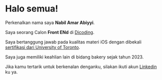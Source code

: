 # Halo semua! 

Perkenalkan nama saya **Nabil Amar Abiyyi**.<br>

Saya seorang Calon **Front ENd** di [Dicoding](https://www.dicoding.com/).<br>

Saya bertanggung jawab pada kualitas materi iOS dengan dibekali [sertifikasi dari University of Toronto](https://www.coursera.org/account/accomplishments/specialization/CLKJD8XBXJ3M).<br>

Saya juga memiliki keahlian lain di bidang bakery sejak tahun 2023.<br>

Jika kamu tertarik untuk berkenalan denganku, silakan ikuti akun [Linkedin](https://www.linkedin.com/in/nabil-amar-abiyyi-101125304?utm_source=share&utm_campaign=share_via&utm_content=profile&utm_medium=android_app) ku ya.
